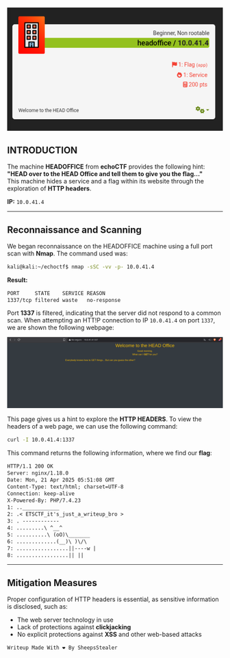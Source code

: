 ![head1](https://raw.githubusercontent.com/Juno0w0/echoCTF_Writeups/refs/heads/main/Writeups/HEADOFFICE/head1.png)
## INTRODUCTION

The machine **HEADOFFICE** from **echoCTF** provides the following hint:  
**"HEAD over to the HEAD Office and tell them to give you the flag..."**  
This machine hides a service and a flag within its website through the exploration of **HTTP headers**.

**IP:** `10.0.41.4`

---

## Reconnaissance and Scanning

We began reconnaissance on the HEADOFFICE machine using a full port scan with **Nmap**. The command used was:

```bash
kali@kali:~/echoctf$ nmap -sSC -vv -p- 10.0.41.4
```

**Result:**
```
PORT     STATE    SERVICE REASON
1337/tcp filtered waste   no-response
```

Port **1337** is filtered, indicating that the server did not respond to a common scan. When attempting an HTT!P connection to IP `10.0.41.4` on port `1337`, we are shown the following webpage:

![head2](https://raw.githubusercontent.com/Juno0w0/echoCTF_Writeups/refs/heads/main/Writeups/HEADOFFICE/head2.png)

This page gives us a hint to explore the **HTTP HEADERS**. To view the headers of a web page, we can use the following command:

```bash
curl -I 10.0.41.4:1337
```

This command returns the following information, where we find our **flag**:

``` HTTP
HTTP/1.1 200 OK
Server: nginx/1.18.0
Date: Mon, 21 Apr 2025 05:51:08 GMT
Content-Type: text/html; charset=UTF-8
Connection: keep-alive
X-Powered-By: PHP/7.4.23
1: ..____________
2: .< ETSCTF_it's_just_a_writeup_bro >
3: . ------------
4: .........\ ^__^
5: ..........\ (oO)\_______
6: .............(__)\ )\/\
7: .................||----w |
8: .................|| ||
```

---

## Mitigation Measures

Proper configuration of HTTP headers is essential, as sensitive information is disclosed, such as:
- The web server technology in use
- Lack of protections against **clickjacking**
- No explicit protections against **XSS** and other web-based attacks

```c
Writeup Made With ❤️ By SheepsStealer
```